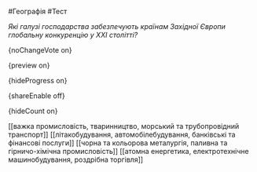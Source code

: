 #Географія #Тест

*Які галузі господарства забезпечують країнам Західної Європи глобальну конкуренцію у XXI столітті?*

{noChangeVote on}

{preview on}

{hideProgress on}

{shareEnable off}

{hideCount on}

[[важка промисловість, тваринництво, морський та трубопровідний транспорт]]
[[літакобудування, автомобілебудування, банківські та фінансові послуги]]
[[чорна та кольорова металургія, паливна та гірничо-хімічна промисловість]]
[[атомна енергетика, електротехнічне машинобудування, роздрібна торгівля]]
